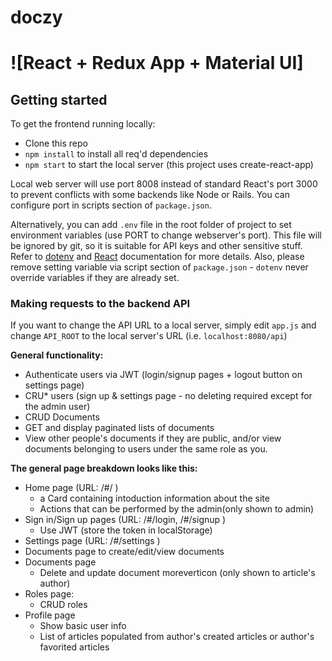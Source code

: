# doczy
# ![React + Redux App + Material UI]


## Getting started



To get the frontend running locally:

- Clone this repo
- `npm install` to install all req'd dependencies
- `npm start` to start the local server (this project uses create-react-app)

Local web server will use port 8008 instead of standard React's port 3000 to prevent conflicts with some backends like Node or Rails. You can configure port in scripts section of `package.json`.
 
Alternatively, you can add `.env` file in the root folder of project to set environment variables (use PORT to change webserver's port). This file will be ignored by git, so it is suitable for API keys and other sensitive stuff. Refer to [dotenv](https://github.com/motdotla/dotenv) and [React](https://github.com/facebookincubator/create-react-app/blob/master/packages/react-scripts/template/README.md#adding-development-environment-variables-in-env) documentation for more details. Also, please remove setting variable via script section of `package.json` - `dotenv` never override variables if they are already set.  

### Making requests to the backend API

If you want to change the API URL to a local server, simply edit `app.js` and change `API_ROOT` to the local server's URL (i.e. `localhost:8080/api`)



**General functionality:**

- Authenticate users via JWT (login/signup pages + logout button on settings page)
- CRU* users (sign up & settings page - no deleting required except for the admin user)
- CRUD Documents
- GET and display paginated lists of documents
- View other people's documents if they are public, and/or view documents belonging to users under the same role as you.

**The general page breakdown looks like this:**

- Home page (URL: /#/ )
    - a Card containing intoduction information about the site
    - Actions that can be performed by the admin(only shown to admin)
- Sign in/Sign up pages (URL: /#/login, /#/signup )
    - Use JWT (store the token in localStorage)
- Settings page (URL: /#/settings )
- Documents page to create/edit/view documents
- Documents page 
    - Delete and update document moreverticon (only shown to article's author)
- Roles page:
    - CRUD roles
- Profile page 
    - Show basic user info
    - List of articles populated from author's created articles or author's favorited articles

<br />

